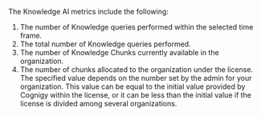 The Knowledge AI metrics include the following:

1. The number of Knowledge queries performed within the selected time frame.
2. The total number of Knowledge queries performed.
3. The number of Knowledge Chunks currently available in the organization.
4. The number of chunks allocated to the organization under the license. The specified value depends on the number set by the admin for your organization. This value can be equal to the initial value provided by Cognigy within the license, or it can be less than the initial value if the license is divided among several organizations.